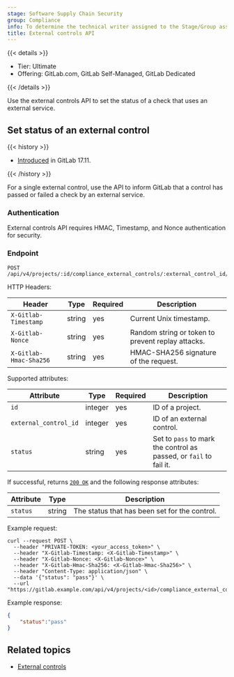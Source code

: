 ```yaml
---
stage: Software Supply Chain Security
group: Compliance
info: To determine the technical writer assigned to the Stage/Group associated with this page, see https://handbook.gitlab.com/handbook/product/ux/technical-writing/#assignments
title: External controls API
---
```


{{< details >}}

- Tier: Ultimate
- Offering: GitLab.com, GitLab Self-Managed, GitLab Dedicated

{{< /details >}}

Use the external controls API to set the status of a check that uses an external service.

## Set status of an external control

{{< history >}}

- [Introduced](https://gitlab.com/groups/gitlab-org/-/epics/13658) in GitLab 17.11.

{{< /history >}}

For a single external control, use the API to inform GitLab that a control has passed or failed a check by an external service.

### Authentication

External controls API requires HMAC, Timestamp, and Nonce authentication for security.

### Endpoint

```plaintext
POST /api/v4/projects/:id/compliance_external_controls/:external_control_id/status
```

HTTP Headers:

| Header                |  Type   | Required | Description                                                                                   |
| --------------------- | ------- | -------- | --------------------------------------------------------------------------------------------- |
| `X-Gitlab-Timestamp`  | string  | yes      | Current Unix timestamp.                                                                       |
| `X-Gitlab-Nonce`      | string  | yes      | Random string or token to prevent replay attacks.                                             |
| `X-Gitlab-Hmac-Sha256`| string  | yes      | HMAC-SHA256 signature of the request.                                                         |

Supported attributes:

| Attribute                | Type    | Required | Description                                                                                       |
| ------------------------ | ------- | -------- |---------------------------------------------------------------------------------------------------|
| `id`                     | integer | yes      | ID of a project.                                                                                  |
| `external_control_id`    | integer | yes      | ID of an external control.                                                                        |
| `status`                 | string  | yes      | Set to `pass` to mark the control as passed, or `fail` to fail it.                                |

If successful, returns [`200 OK`](rest/troubleshooting.md#status-codes) and the following
response attributes:

| Attribute                | Type     | Description                                   |
|--------------------------|----------|-----------------------------------------------|
| `status`                 | string   | The status that has been set for the control. |

Example request:

```shell
curl --request POST \
  --header "PRIVATE-TOKEN: <your_access_token>" \
  --header "X-Gitlab-Timestamp: <X-Gitlab-Timestamp>" \
  --header "X-Gitlab-Nonce: <X-Gitlab-Nonce>" \
  --header "X-Gitlab-Hmac-Sha256: <X-Gitlab-Hmac-Sha256>" \
  --header "Content-Type: application/json" \
  --data '{"status": "pass"}' \
  --url "https://gitlab.example.com/api/v4/projects/<id>/compliance_external_controls/<external_control_id>/status"
```

Example response:

```json
{
    "status":"pass"
}
```

## Related topics

- [External controls](../user/compliance/compliance_frameworks.md)
